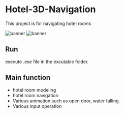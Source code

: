 # Hotel-3D-Navigation

This project is for navigating hotel rooms 

![banner](https://https://github.com/TruePai/Entertainment-DB-Management/https://github.com/TruePai/Entertainment-DB-Management/tree/master/screenshot/1.png)
![banner](https://https://github.com/TruePai/Entertainment-DB-Management/https://github.com/TruePai/Entertainment-DB-Management/tree/master/screenshot/2.png)

## Run

execute .exe file in the excutable folder.

## Main function
 - hotel room modeling
 - hotel room navigation
 - Various animation such as open door, water falling.
 - Various input operation

